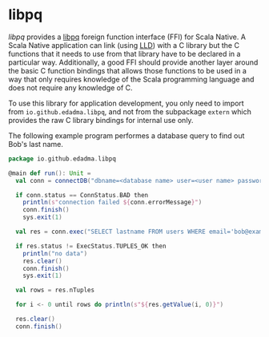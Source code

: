 libpq
=====

*libpq* provides a [libpq](https://www.postgresql.org/docs/current/libpq.html) foreign function interface (FFI) for Scala Native. A Scala Native application can link (using [LLD](https://lld.llvm.org/)) with a C library but the C functions that it needs to use from that library have to be declared in a particular way. Additionally, a good FFI should provide another layer around the basic C function bindings that allows those functions to be used in a way that only requires knowledge of the Scala programming language and does not require any knowledge of C.

To use this library for application development, you only need to import from `io.github.edadma.libpq`, and not from the subpackage `extern` which provides the raw C library bindings for internal use only.

The following example program performes a database query to find out Bob's last name.
```scala
package io.github.edadma.libpq

@main def run(): Unit =
  val conn = connectDB("dbname=<database name> user=<user name> password=<user password> host=<hostname>")

  if conn.status == ConnStatus.BAD then
    println(s"connection failed ${conn.errorMessage}")
    conn.finish()
    sys.exit(1)

  val res = conn.exec("SELECT lastname FROM users WHERE email='bob@example.com'")

  if res.status != ExecStatus.TUPLES_OK then
    println("no data")
    res.clear()
    conn.finish()
    sys.exit(1)

  val rows = res.nTuples

  for i <- 0 until rows do println(s"${res.getValue(i, 0)}")

  res.clear()
  conn.finish()
```
